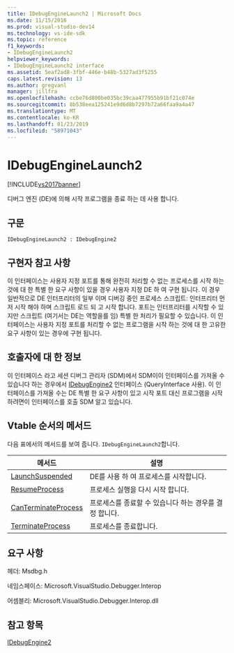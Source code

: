 ```yaml
---
title: IDebugEngineLaunch2 | Microsoft Docs
ms.date: 11/15/2016
ms.prod: visual-studio-dev14
ms.technology: vs-ide-sdk
ms.topic: reference
f1_keywords:
- IDebugEngineLaunch2
helpviewer_keywords:
- IDebugEngineLaunch2 interface
ms.assetid: 5eaf2ad8-3fbf-446e-b48b-5327ad3f5255
caps.latest.revision: 13
ms.author: gregvanl
manager: jillfra
ms.openlocfilehash: ccbe76d800be035bc39caa477955b91bf21c074e
ms.sourcegitcommit: 8b538eea125241e9d6d8b7297b72a66faa9a4a47
ms.translationtype: MT
ms.contentlocale: ko-KR
ms.lasthandoff: 01/23/2019
ms.locfileid: "58971043"
---
```

# <a name="idebugenginelaunch2"></a>IDebugEngineLaunch2
[!INCLUDE[vs2017banner](../../../includes/vs2017banner.md)]

디버그 엔진 (DE)에 의해 시작 프로그램을 종료 하는 데 사용 합니다.  
  
## <a name="syntax"></a>구문  
  
```  
IDebugEngineLaunch2 : IDebugEngine2  
```  
  
## <a name="notes-for-implementers"></a>구현자 참고 사항  
 이 인터페이스는 사용자 지정 포트를 통해 완전히 처리할 수 없는 프로세스를 시작 하는 것에 대 한 특별 한 요구 사항이 있을 경우 사용자 지정 DE 하 여 구현 됩니다. 이 경우 일반적으로 DE 인터프리터의 일부 이며 디버깅 중인 프로세스 스크립트: 인터프리터 먼저 시작 해야 하며 스크립트 로드 되 고 시작 합니다. 포트는 인터프리터를 시작할 수 있지만 스크립트 (여기서는 DE는 역할을를 임) 특별 한 처리가 필요할 수 있습니다. 이 인터페이스는 사용자 지정 포트를 처리할 수 없는 프로그램을 시작 하는 것에 대 한 고유한 요구 사항이 있는 경우에 구현 됩니다.  
  
## <a name="notes-for-callers"></a>호출자에 대 한 정보  
 이 인터페이스 라고 세션 디버그 관리자 (SDM)에서 SDM이이 인터페이스를 가져올 수 있습니다 하는 경우에서 [IDebugEngine2](../../../extensibility/debugger/reference/idebugengine2.md) 인터페이스 (QueryInterface 사용). 이 인터페이스를 가져올 수는 DE 특별 한 요구 사항이 있고 시작 포트 대신 프로그램을 시작 하려면이 인터페이스를 호출 SDM 알고 있습니다.  
  
## <a name="methods-in-vtable-order"></a>Vtable 순서의 메서드  
 다음 표에서의 메서드를 보여 줍니다. `IDebugEngineLaunch2`합니다.  
  
|메서드|설명|  
|------------|-----------------|  
|[LaunchSuspended](../../../extensibility/debugger/reference/idebugenginelaunch2-launchsuspended.md)|DE를 사용 하 여 프로세스를 시작합니다.|  
|[ResumeProcess](../../../extensibility/debugger/reference/idebugenginelaunch2-resumeprocess.md)|프로세스 실행을 다시 시작 합니다.|  
|[CanTerminateProcess](../../../extensibility/debugger/reference/idebugenginelaunch2-canterminateprocess.md)|프로세스를 종료할 수 있습니다 하는 경우를 결정 합니다.|  
|[TerminateProcess](../../../extensibility/debugger/reference/idebugenginelaunch2-terminateprocess.md)|프로세스를 종료합니다.|  
  
## <a name="requirements"></a>요구 사항  
 헤더: Msdbg.h  
  
 네임스페이스: Microsoft.VisualStudio.Debugger.Interop  
  
 어셈블리: Microsoft.VisualStudio.Debugger.Interop.dll  
  
## <a name="see-also"></a>참고 항목  
 [IDebugEngine2](../../../extensibility/debugger/reference/idebugengine2.md)
